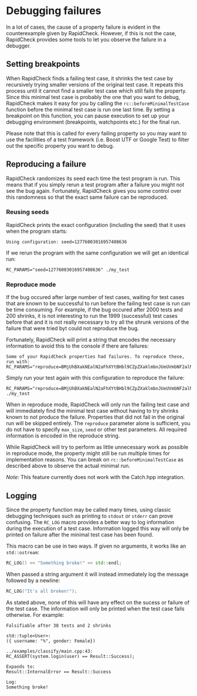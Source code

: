 Debugging failures
==================
In a lot of cases, the cause of a property failure is evident in the counterexample given by RapidCheck. However, if this is not the case, RapidCheck provides some tools to let you observe the failure in a debugger.

## Setting breakpoints ##
When RapidCheck finds a failing test case, it shrinks the test case by recursively trying smaller versions of the original test case. It repeats this process until it cannot find a smaller test case which still fails the property. Since this minimal test case is probably the one that you want to debug, RapidCheck makes it easy for you by calling the `rc::beforeMinimalTestCase` function before the minimal test case is run one last time. By setting a breakpoint on this function, you can pause execution to set up your debugging environment (breakpoints, watchpoints etc.) for the final run.

Please note that this is called for every failing property so you may want to use the facilities of a test framework (i.e. Boost UTF or Google Test) to filter out the specific property you want to debug.

## Reproducing a failure ##
RapidCheck randomizes its seed each time the test program is run. This means that if you simply rerun a test program after a failure you might not see the bug again. Fortunately, RapidCheck gives you some control over this randomness so that the exact same failure can be reproduced.

### Reusing seeds ###
RapidCheck prints the exact configuration (including the seed) that it uses when the program starts:

```
Using configuration: seed=12776003016957408636
```

If we rerun the program with the same configuration we will get an identical run:

```
RC_PARAMS="seed=12776003016957408636" ./my_test
```

### Reproduce mode ###
If the bug occured after large number of test cases, waiting for test cases that are known to be successful to run before the failing test case is run can be time consuming. For example, if the bug occured after 2000 tests and 200 shrinks, it is not interesting to run the 1999 (successful) test cases before that and it is not really necessary to try all the shrunk versions of the failure that were tried byt could not reproduce the bug.

Fortunately, RapidCheck will print a string that encodes the necessary information to avoid this to the console if there are failures:

```
Some of your RapidCheck properties had failures. To reproduce these, run with:
RC_PARAMS="reproduce=BMjUhBXakNEalN2aFhXYtBHbl9CZpZXaklmbnJUeUVmbNF2alNXQsxmT11mYlJ3cFFXdhxGZj9A1PXTXZQ2YPQ9z10VGkN2DU_cNdlBZj9A1PXTXZAIgCAAEPAAAAMgADQA"
```

Simply run your test again with this configuration to reproduce the failure:

```
RC_PARAMS="reproduce=BMjUhBXakNEalN2aFhXYtBHbl9CZpZXaklmbnJUeUVmbNF2alNXQsxmT11mYlJ3cFFXdhxGZj9A1PXTXZQ2YPQ9z10VGkN2DU_cNdlBZj9A1PXTXZAIgCAAEPAAAAMgADQA" ./my_test
```

When in reproduce mode, RapidCheck will only run the failing test case and will immediately find the minimal test case without having to try shrinks known to not produce the failure. Properties that did not fail in the original run will be skipped entirely. The `reproduce` parameter alone is sufficient, you do not have to specify `max_size`, `seed` or other test parameters. All required information is encoded in the reproduce string.

While RapidCheck will try to perform as little unnecessary work as possible in reproduce mode, the property might still be run multiple times for implementation reasons. You can break on `rc::beforeMinimalTestCase` as described above to observe the actual minimal run.

*Note:* This feature currently does not work with the Catch.hpp integration.

## Logging ##
Since the property function may be called many times, using classic debugging techniques such as printing to `stdout` or `stderr` can prove confusing. The `RC_LOG` macro provides a better way to log information during the execution of a test case. Information logged this way will only be printed on failure after the minimal test case has been found.

This macro can be use in two ways. If given no arguments, it works like an `std::ostream`:

```C++
RC_LOG() << "Something broke!" << std::endl;
```

When passed a string argument it will instead immediately log the message followed by a newline:

```C++
RC_LOG("It's all broken!");
```

As stated above, none of this will have any effect on the sucess or failure of the test case. The information will only be printed when the test case fails otherwise. For example:

```
Falsifiable after 38 tests and 2 shrinks

std::tuple<User>:
({ username: "%", gender: Female})

../examples/classify/main.cpp:43:
RC_ASSERT(system.login(user) == Result::Success);

Expands to:
Result::InternalError == Result::Success

Log:
Something broke!
```
